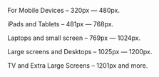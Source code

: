 For Mobile Devices – 320px — 480px.

iPads and Tablets – 481px — 768px.

Laptops and small screen – 769px — 1024px.

Large screens and Desktops – 1025px — 1200px.

TV and Extra Large Screens – 1201px and more.
